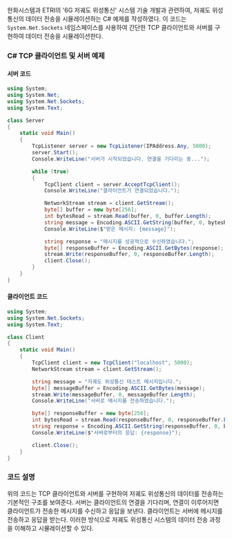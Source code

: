 한화시스템과 ETRI의 '6G 저궤도 위성통신' 시스템 기술 개발과 관련하여, 저궤도 위성통신의 데이터 전송을 시뮬레이션하는 C# 예제를 작성하였다. 이 코드는 `System.Net.Sockets` 네임스페이스를 사용하여 간단한 TCP 클라이언트와 서버를 구현하여 데이터 전송을 시뮬레이션한다.

### C# TCP 클라이언트 및 서버 예제

#### 서버 코드

```csharp
using System;
using System.Net;
using System.Net.Sockets;
using System.Text;

class Server
{
    static void Main()
    {
        TcpListener server = new TcpListener(IPAddress.Any, 5000);
        server.Start();
        Console.WriteLine("서버가 시작되었습니다. 연결을 기다리는 중...");

        while (true)
        {
            TcpClient client = server.AcceptTcpClient();
            Console.WriteLine("클라이언트가 연결되었습니다.");

            NetworkStream stream = client.GetStream();
            byte[] buffer = new byte[256];
            int bytesRead = stream.Read(buffer, 0, buffer.Length);
            string message = Encoding.ASCII.GetString(buffer, 0, bytesRead);
            Console.WriteLine($"받은 메시지: {message}");

            string response = "메시지를 성공적으로 수신하였습니다.";
            byte[] responseBuffer = Encoding.ASCII.GetBytes(response);
            stream.Write(responseBuffer, 0, responseBuffer.Length);
            client.Close();
        }
    }
}
```

#### 클라이언트 코드

```csharp
using System;
using System.Net.Sockets;
using System.Text;

class Client
{
    static void Main()
    {
        TcpClient client = new TcpClient("localhost", 5000);
        NetworkStream stream = client.GetStream();

        string message = "저궤도 위성통신 테스트 메시지입니다.";
        byte[] messageBuffer = Encoding.ASCII.GetBytes(message);
        stream.Write(messageBuffer, 0, messageBuffer.Length);
        Console.WriteLine("서버로 메시지를 전송하였습니다.");

        byte[] responseBuffer = new byte[256];
        int bytesRead = stream.Read(responseBuffer, 0, responseBuffer.Length);
        string response = Encoding.ASCII.GetString(responseBuffer, 0, bytesRead);
        Console.WriteLine($"서버로부터의 응답: {response}");

        client.Close();
    }
}
```

### 코드 설명

위의 코드는 TCP 클라이언트와 서버를 구현하여 저궤도 위성통신의 데이터를 전송하는 기본적인 구조를 보여준다. 서버는 클라이언트의 연결을 기다리며, 연결이 이루어지면 클라이언트가 전송한 메시지를 수신하고 응답을 보낸다. 클라이언트는 서버에 메시지를 전송하고 응답을 받는다. 이러한 방식으로 저궤도 위성통신 시스템의 데이터 전송 과정을 이해하고 시뮬레이션할 수 있다.